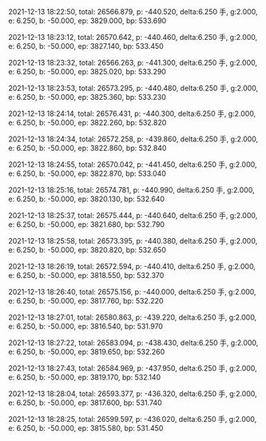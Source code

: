 2021-12-13 18:22:50, total: 26566.879, p: -440.520, delta:6.250 手, g:2.000, e: 6.250, b: -50.000, ep: 3829.000, bp: 533.690

2021-12-13 18:23:12, total: 26570.642, p: -440.460, delta:6.250 手, g:2.000, e: 6.250, b: -50.000, ep: 3827.140, bp: 533.450

2021-12-13 18:23:32, total: 26566.263, p: -441.300, delta:6.250 手, g:2.000, e: 6.250, b: -50.000, ep: 3825.020, bp: 533.290

2021-12-13 18:23:53, total: 26573.295, p: -440.480, delta:6.250 手, g:2.000, e: 6.250, b: -50.000, ep: 3825.360, bp: 533.230

2021-12-13 18:24:14, total: 26576.431, p: -440.300, delta:6.250 手, g:2.000, e: 6.250, b: -50.000, ep: 3822.260, bp: 532.820

2021-12-13 18:24:34, total: 26572.258, p: -439.860, delta:6.250 手, g:2.000, e: 6.250, b: -50.000, ep: 3822.860, bp: 532.840

2021-12-13 18:24:55, total: 26570.042, p: -441.450, delta:6.250 手, g:2.000, e: 6.250, b: -50.000, ep: 3822.870, bp: 533.040

2021-12-13 18:25:16, total: 26574.781, p: -440.990, delta:6.250 手, g:2.000, e: 6.250, b: -50.000, ep: 3820.130, bp: 532.640

2021-12-13 18:25:37, total: 26575.444, p: -440.640, delta:6.250 手, g:2.000, e: 6.250, b: -50.000, ep: 3821.680, bp: 532.790

2021-12-13 18:25:58, total: 26573.395, p: -440.380, delta:6.250 手, g:2.000, e: 6.250, b: -50.000, ep: 3820.820, bp: 532.650

2021-12-13 18:26:19, total: 26572.594, p: -440.410, delta:6.250 手, g:2.000, e: 6.250, b: -50.000, ep: 3818.550, bp: 532.370

2021-12-13 18:26:40, total: 26575.156, p: -440.000, delta:6.250 手, g:2.000, e: 6.250, b: -50.000, ep: 3817.760, bp: 532.220

2021-12-13 18:27:01, total: 26580.863, p: -439.220, delta:6.250 手, g:2.000, e: 6.250, b: -50.000, ep: 3816.540, bp: 531.970

2021-12-13 18:27:22, total: 26583.094, p: -438.430, delta:6.250 手, g:2.000, e: 6.250, b: -50.000, ep: 3819.650, bp: 532.260

2021-12-13 18:27:43, total: 26584.969, p: -437.950, delta:6.250 手, g:2.000, e: 6.250, b: -50.000, ep: 3819.170, bp: 532.140

2021-12-13 18:28:04, total: 26593.377, p: -436.320, delta:6.250 手, g:2.000, e: 6.250, b: -50.000, ep: 3817.600, bp: 531.740

2021-12-13 18:28:25, total: 26599.597, p: -436.020, delta:6.250 手, g:2.000, e: 6.250, b: -50.000, ep: 3815.580, bp: 531.450